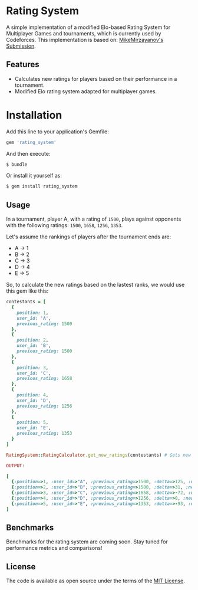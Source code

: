# Rating System
A simple implementation of a modified Elo-based Rating System for Multiplayer Games and tournaments, which is currently used by Codeforces. This implementation is based on: [MikeMirzayanov's Submission](https://codeforces.com/contest/1/submission/13861109).

## Features

- Calculates new ratings for players based on their performance in a tournament.
- Modified Elo rating system adapted for multiplayer games.

# Installation

Add this line to your application's Gemfile:

```ruby
gem 'rating_system'
```

And then execute:

```bash
$ bundle
```

Or install it yourself as:

```bash
$ gem install rating_system
```

## Usage

In a tournament, player A, with a rating of `1500`, plays against opponents with the following ratings: `1500`, `1658`, `1256`, `1353`.

Let's assume the rankings of players after the tournament ends are:

- A -> 1
- B -> 2
- C -> 3
- D -> 4
- E -> 5

So, to calculate the new ratings based on the lastest ranks, we would use this gem like this:

```ruby
contestants = [
  {
    position: 1,
    user_id: 'A',
    previous_rating: 1500
  },
  {
    position: 2,
    user_id: 'B',
    previous_rating: 1500
  },
  {
    position: 3,
    user_id: 'C',
    previous_rating: 1658
  },
  {
    position: 4,
    user_id: 'D',
    previous_rating: 1256
  },
  {
    position: 5,
    user_id: 'E',
    previous_rating: 1353
  }
]

RatingSystem::RatingCalculator.get_new_ratings(contestants) # Gets new ratings array

OUTPUT:

[
  {:position=>1, :user_id=>"A", :previous_rating=>1500, :delta=>125, :new_rating=>1625},
  {:position=>2, :user_id=>"B", :previous_rating=>1500, :delta=>31, :new_rating=>1531},
  {:position=>3, :user_id=>"C", :previous_rating=>1658, :delta=>-72, :new_rating=>1586},
  {:position=>4, :user_id=>"D", :previous_rating=>1256, :delta=>0, :new_rating=>1256},
  {:position=>5, :user_id=>"E", :previous_rating=>1353, :delta=>-93, :new_rating=>1260}
]
```

## Benchmarks

Benchmarks for the rating system are coming soon. Stay tuned for performance metrics and comparisons!


## License

The code is available as open source under the terms of the [MIT License](https://opensource.org/licenses/MIT).
